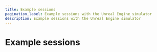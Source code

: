```yaml
---
title: Example sessions
pagination_label: Example sessions with the Unreal Engine simulator
description: Example sessions with the Unreal Engine simulator
---
```


# Example sessions
